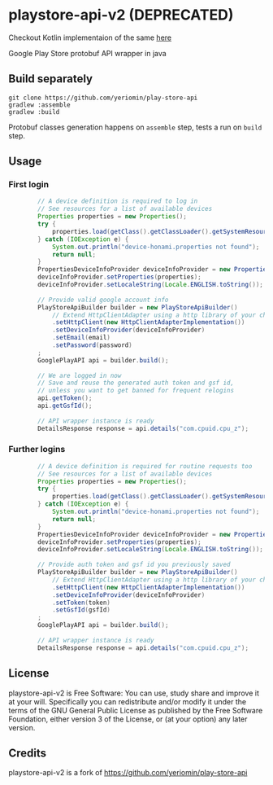 # playstore-api-v2 (DEPRECATED) 

Checkout Kotlin implementaion of the same [here](https://gitlab.com/AuroraOSS/gplayapi)

Google Play Store protobuf API wrapper in java

## Build separately

    git clone https://github.com/yeriomin/play-store-api
    gradlew :assemble
    gradlew :build
    
Protobuf classes generation happens on `assemble` step, tests a run on `build` step.

## Usage

### First login

```java
        // A device definition is required to log in
        // See resources for a list of available devices
        Properties properties = new Properties();
        try {
            properties.load(getClass().getClassLoader().getSystemResourceAsStream("device-honami.properties"));
        } catch (IOException e) {
            System.out.println("device-honami.properties not found");
            return null;
        }
        PropertiesDeviceInfoProvider deviceInfoProvider = new PropertiesDeviceInfoProvider();
        deviceInfoProvider.setProperties(properties);
        deviceInfoProvider.setLocaleString(Locale.ENGLISH.toString());
        
        // Provide valid google account info
        PlayStoreApiBuilder builder = new PlayStoreApiBuilder()
            // Extend HttpClientAdapter using a http library of your choice
            .setHttpClient(new HttpClientAdapterImplementation())
            .setDeviceInfoProvider(deviceInfoProvider)
            .setEmail(email)
            .setPassword(password)
        ;
        GooglePlayAPI api = builder.build();
        
        // We are logged in now
        // Save and reuse the generated auth token and gsf id,
        // unless you want to get banned for frequent relogins
        api.getToken();
        api.getGsfId();
        
        // API wrapper instance is ready
        DetailsResponse response = api.details("com.cpuid.cpu_z");
```
        
### Further logins

```java
        // A device definition is required for routine requests too
        // See resources for a list of available devices
        Properties properties = new Properties();
        try {
            properties.load(getClass().getClassLoader().getSystemResourceAsStream("device-honami.properties"));
        } catch (IOException e) {
            System.out.println("device-honami.properties not found");
            return null;
        }
        PropertiesDeviceInfoProvider deviceInfoProvider = new PropertiesDeviceInfoProvider();
        deviceInfoProvider.setProperties(properties);
        deviceInfoProvider.setLocaleString(Locale.ENGLISH.toString());
        
        // Provide auth token and gsf id you previously saved
        PlayStoreApiBuilder builder = new PlayStoreApiBuilder()
            // Extend HttpClientAdapter using a http library of your choice
            .setHttpClient(new HttpClientAdapterImplementation())
            .setDeviceInfoProvider(deviceInfoProvider)
            .setToken(token)
            .setGsfId(gsfId)
        ;
        GooglePlayAPI api = builder.build();
        
        // API wrapper instance is ready
        DetailsResponse response = api.details("com.cpuid.cpu_z");
```
        
## License

playstore-api-v2 is Free Software: You can use, study share and improve it at your will. Specifically you can redistribute and/or modify it under the terms of the GNU General Public License as published by the Free Software Foundation, either version 3 of the License, or (at your option) any later version.

## Credits
playstore-api-v2 is a fork of https://github.com/yeriomin/play-store-api
